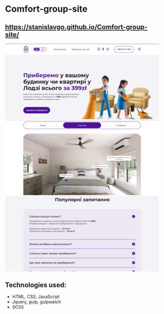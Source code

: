 # Comfort-group-site
## https://stanislavgo.github.io/Comfort-group-site/
![Photo of Comfort group site ](./img/photo-of-site1.png)
![Photo of Comfort group site ](./img/photo-of-site2.png)
![Photo of Comfort group site ](./img/photo-of-site3.png)
## Technologies used:
* HTML, CSS, JavaScript
* Jquery, gulp, gulpwatch
* SCSS